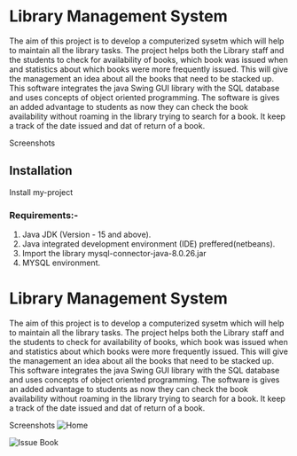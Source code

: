 
# Library Management System
The aim of this project is to develop a computerized sysetm which will help to maintain all the library tasks.
The project helps both the Library staff and the students to check for availability of books,
which book was issued when and statistics about which books were more frequently issued.
This will give the management an idea about all the books that need to be stacked up.
This software integrates the java Swing GUI library with the SQL database and uses concepts of 
object oriented programming. The software is gives an added advantage to students as now they can
check the book availability without roaming in the library trying to search for a book.
It keep a track of the date issued and dat of return of a book.

Screenshots

## Installation
Install my-project 
### Requirements:-
 1. Java JDK (Version - 15 and above).
 2. Java integrated development environment (IDE) preffered(netbeans).
 3. Import the library mysql-connector-java-8.0.26.jar
 4. MYSQL environment.


    
# Library Management System
The aim of this project is to develop a computerized sysetm which will help to maintain all the library tasks.
The project helps both the Library staff and the students to check for availability of books,
which book was issued when and statistics about which books were more frequently issued.
This will give the management an idea about all the books that need to be stacked up.
This software integrates the java Swing GUI library with the SQL database and uses concepts of 
object oriented programming. The software is gives an added advantage to students as now they can
check the book availability without roaming in the library trying to search for a book.
It keep a track of the date issued and dat of return of a book.

Screenshots
![Home](https://user-images.githubusercontent.com/65457905/156272001-9a2f1bd1-49ff-4119-b6c3-24084f701ad3.png) 

![Issue Book](https://user-images.githubusercontent.com/65457905/156272120-1329e3f0-ef7d-4840-b103-9a21ea98311e.png)



